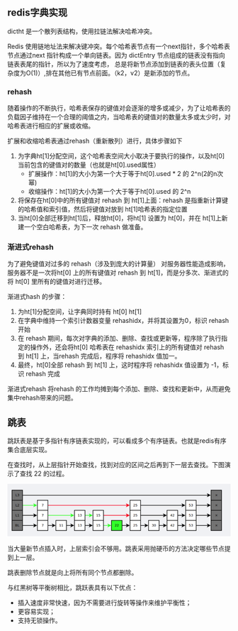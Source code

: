 ## redis字典实现
dictht 是一个散列表结构，使用拉链法解决哈希冲突。

Redis 使用链地址法来解决键冲突。每个哈希表节点有一个next指针，多个哈希表节点通过next 指针构成一个单向链表。因为 dictEntry 节点组成的链表没有指向链表表尾的指针，所以为了速度考虑，
总是将新节点添加到链表的表头位置（复杂度为O(1)）,排在其他已有节点前面。（k2，v2）是新添加的节点。

### rehash
随着操作的不断执行，哈希表保存的键值对会逐渐的增多或减少，为了让哈希表的负载因子维持在一个合理的阈值之内，当哈希表的键值对的数量太多或太少时，对哈希表进行相应的扩展或收缩。

扩展和收缩哈希表通过rehash（重新散列）进行，具体步骤如下

1. 为字典ht[1]分配空间，这个哈希表空间大小取决于要执行的操作，以及ht[0]当前包含的键值对的数量（也就是ht[0].used属性）
    * 扩展操作：ht[1]的大小为第一个大于等于ht[0].used * 2 的 2^n(2的n次幂)
    * 收缩操作：ht[1]的大小为第一个大于等于ht[0].used 的 2^n
2. 将保存在ht[0]中的所有键值对 rehash 到 ht[1]上面：rehash 是指重新计算键的哈希值和索引值，然后将键值对放到 ht[1]哈希表的指定位置
3. 当ht[0]全部迁移到ht[1]后，释放ht[0]，将ht[1] 设置为 ht[0]，并在 ht[1]上新建一个空白哈希表，为下一次 rehash 做准备。

### 渐进式rehash
为了避免键值对过多的 rehash（涉及到庞大的计算量） 对服务器性能造成影响，服务器不是一次将ht[0] 上的所有键值对 rehash 到 ht[1]，而是分多次、渐进式的将 ht[0] 里所有的键值对进行迁移。

渐进式hash 的步骤：
1. 为ht[1]分配空间，让字典同时持有 ht[0] ht[1]
2. 在字典中维持一个索引计数器变量 rehashidx，并将其设置为0，标识 rehash 开始
3. 在 rehash 期间，每次对字典的添加、删除、查找或更新等，程序除了执行指定的操作外，还会将ht[0] 哈希表在 rehashidx 索引上的所有键值对 rehash 到 ht[1] 上，当rehash 完成后，程序将 rehashidx 值加一。
4. 最终，ht[0]全部 rehash 到 ht[1] 上，这时程序将 rehashidx 值设置为 -1，标识 rehash 完成

渐进式rehash 将rehash 的工作均摊到每个添加、删除、查找和更新中，从而避免集中rehash带来的问题。

## 跳表
跳跃表是基于多指针有序链表实现的，可以看成多个有序链表。也就是redis有序集合底层实现。

在查找时，从上层指针开始查找，找到对应的区间之后再到下一层去查找。下图演示了查找 22 的过程。

![img.png](tiaobiao.png)

当大量新节点插入时，上层索引会不够用。跳表采用抛硬币的方法决定哪些节点提到上一层。

跳表删除节点就是向上将所有同个节点都删除。

与红黑树等平衡树相比，跳跃表具有以下优点：
* 插入速度非常快速，因为不需要进行旋转等操作来维护平衡性；
* 更容易实现；
* 支持无锁操作。

